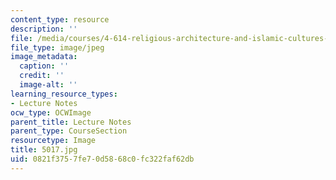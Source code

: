 ```yaml
---
content_type: resource
description: ''
file: /media/courses/4-614-religious-architecture-and-islamic-cultures-fall-2002/0821f3757fe70d5868c0fc322faf62db_5017.jpg
file_type: image/jpeg
image_metadata:
  caption: ''
  credit: ''
  image-alt: ''
learning_resource_types:
- Lecture Notes
ocw_type: OCWImage
parent_title: Lecture Notes
parent_type: CourseSection
resourcetype: Image
title: 5017.jpg
uid: 0821f375-7fe7-0d58-68c0-fc322faf62db
---
```

